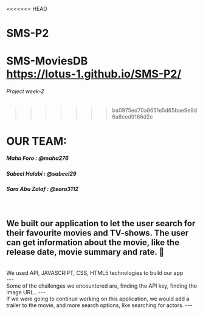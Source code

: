 <<<<<<< HEAD
# SMS-P2

SMS-MoviesDB
<br>
https://lotus-1.github.io/SMS-P2/
<br>
=======
###### Project week-2
>>>>>>> ba0975ed70a8651e5d65bae9e9d6a8ced9166d2e

# OUR TEAM:

##### Maha Foro : @maha276 <br>
##### Sabeel Halabi : @sabeel29 <br>
##### Sara Abu Zalaf : @sara3112 <br>

<br>

We built our application to let the user search for their favourite movies and TV-shows. The user can get information about the movie, like the release date, movie summary and rate. :cinema:
---
<br>
We used API, JAVASCRIPT, CSS, HTML5 technologies to build our app<br>
---
<br>
Some of the challenges we encountered are, finding the API key, finding the image URL..
---
<br>
If we were going to continue working on this application, we would add a trailer to the movie, and more search options, like searching for actors.
---
